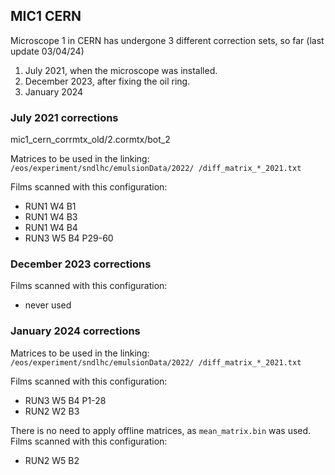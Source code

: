 ## MIC1 CERN
Microscope 1 in CERN has undergone 3 different correction sets, so far (last update 03/04/24)
1. July 2021, when the microscope was installed.
2. December 2023, after fixing the oil ring.
3. January 2024

### July 2021 corrections
mic1_cern_corrmtx_old/2.cormtx/bot_2

Matrices to be used in the linking:
`/eos/experiment/sndlhc/emulsionData/2022/ /diff_matrix_*_2021.txt`

Films scanned with this configuration:
- RUN1 W4 B1
- RUN1 W4 B3
- RUN1 W4 B4
- RUN3 W5 B4 P29-60

### December 2023 corrections
Films scanned with this configuration:
- never used

### January 2024 corrections
Matrices to be used in the linking:
`/eos/experiment/sndlhc/emulsionData/2022/ /diff_matrix_*_2021.txt`

Films scanned with this configuration:
- RUN3 W5 B4 P1-28
- RUN2 W2 B3

There is no need to apply offline matrices, as `mean_matrix.bin` was used.
Films scanned with this configuration:
- RUN2 W5 B2
